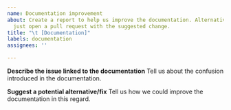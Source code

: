 ```yaml
---
name: Documentation improvement
about: Create a report to help us improve the documentation. Alternatively you can
  just open a pull request with the suggested change.
title: "\t [Documentation]"
labels: documentation
assignees: ''

---
```


**Describe the issue linked to the documentation**
Tell us about the confusion introduced in the documentation.

**Suggest a potential alternative/fix**
Tell us how we could improve the documentation in this regard.
